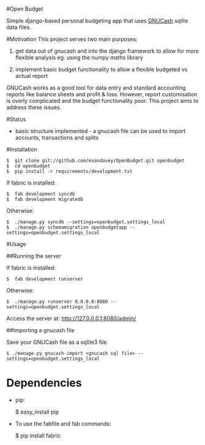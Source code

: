 [GNUCash]: http://www.gnucash.org

#Open Budget

Simple django-based personal budgeting app that uses [GNUCash][] sqlite data files.

#Motivation
This project serves two main purposes:

1. get data out of gnucash and into the django framework to allow for more flexible analysis eg: using the numpy maths library

2. implement basic budget functionality to allow a flexible budgeted vs actual report

GNUCash works as a good tool for data entry and standard accounting reports like balance sheets and profit & loss. However, report customisation is overly complicated and the budget functionality poor.  This project aims to address these issues.


#Status

*  basic structure implemented - a gnucash file can be used to import accounts, transactions and splits


#Installation

	$  git clone git://github.com/evandavey/OpenBudget.git openbudget
	$  cd openbudget
 	$  pip install -r requirements/development.txt

If fabric is installed:

	$  fab development syncdb
	$  fab development migratedb

Otherwise:

	$  ./manage.py syncdb --settings=openbudget.settings_local
	$  ./manage.py schemamigration openbudgetapp --settings=openbudget.settings_local


#Usage

##Running the server

If fabric is installed:

	$  fab development runserver
	
Otherwise:

	$  ./manage.py runserver 0.0.0.0:8080 --settings=openbudget.settings_local


Access the server at: http://127.0.0.0.1:8080/admin/

##Importing a gnucash file

Save your GNUCash file as a sqlite3 file.

	$ ./manage.py gnucash-import <gnucash sql file> --settings=openbudget.settings_local
	

# Dependencies

*  pip:

	$  easy_install pip
	
*  To use the fabfile and fab commands:

	$  pip install fabric
	



